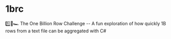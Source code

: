 # 1brc
1️⃣🐝🏎️ The One Billion Row Challenge -- A fun exploration of how quickly 1B rows from a text file can be aggregated with C#
